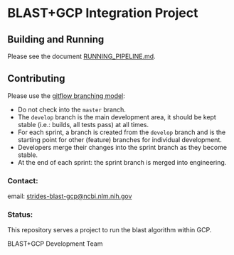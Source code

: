 # BLAST+GCP Integration Project

## Building and Running
Please see the document [RUNNING_PIPELINE.md](https://github.com/ncbi/blast-gcp/blob/engineering/RUNNING_PIPELINE.md).

## Contributing
Please use the [gitflow branching model](https://www.atlassian.com/git/tutorials/comparing-workflows/gitflow-workflow):

* Do not check into the `master` branch.
* The `develop` branch is the main development area, it should be kept stable (i.e.: builds, all tests pass) at all times.
* For each sprint, a branch is created from the `develop` branch and is the starting point for other (feature) branches for individual development.
* Developers merge their changes into the sprint branch as they become stable.
* At the end of each sprint: the sprint branch is merged into engineering.

### Contact:
email: strides-blast-gcp@ncbi.nlm.nih.gov

### Status:
This repository serves a project to run the blast algorithm within GCP.



BLAST+GCP Development Team
